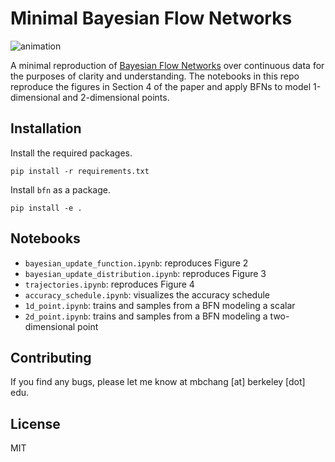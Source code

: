 # Minimal Bayesian Flow Networks

![animation](notebooks/bayesian_flow_with_trajectories.gif)

A minimal reproduction of [Bayesian Flow Networks](https://arxiv.org/abs/2308.07037) over continuous data for the purposes of clarity and understanding. The notebooks in this repo reproduce the figures in Section 4 of the paper and apply BFNs to model 1-dimensional and 2-dimensional points.

## Installation
Install the required packages.
```
pip install -r requirements.txt
```
Install `bfn` as a package.
```
pip install -e .
```

## Notebooks
- `bayesian_update_function.ipynb`: reproduces Figure 2
- `bayesian_update_distribution.ipynb`: reproduces Figure 3
- `trajectories.ipynb`: reproduces Figure 4
- `accuracy_schedule.ipynb`: visualizes the accuracy schedule
- `1d_point.ipynb`: trains and samples from a BFN modeling a scalar
- `2d_point.ipynb`: trains and samples from a BFN modeling a two-dimensional point

## Contributing
If you find any bugs, please let me know at mbchang [at] berkeley [dot] edu.

## License
MIT